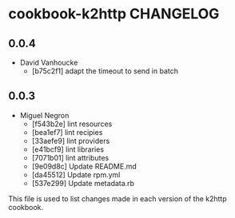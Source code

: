 cookbook-k2http CHANGELOG
===============

## 0.0.4

  - David Vanhoucke
    - [b75c2f1] adapt the timeout to send in batch

## 0.0.3

  - Miguel Negron
    - [f543b2e] lint resources
    - [bea1ef7] lint recipies
    - [33aefe9] lint providers
    - [e41bcf9] lint libraries
    - [7071b01] lint attributes
    - [9e09d8c] Update README.md
    - [da45512] Update rpm.yml
    - [537e299] Update metadata.rb

This file is used to list changes made in each version of the k2http cookbook.